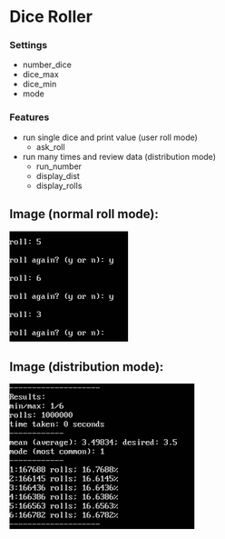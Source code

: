 # Dice Roller

### Settings
* number_dice
* dice_max
* dice_min
* mode

### Features
* run single dice and print value (user roll mode)
	- ask_roll
* run many times and review data (distribution mode)
	- run_number
	- display_dist
	- display_rolls

## Image (normal roll mode):
![run image](run_image.png)

## Image (distribution mode):
![run image](run_image_2.png)